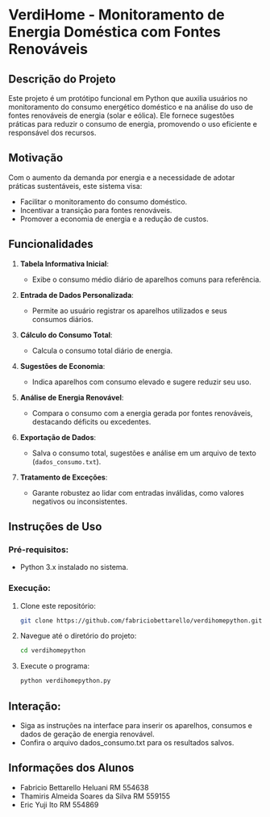 # VerdiHome - Monitoramento de Energia Doméstica com Fontes Renováveis

## Descrição do Projeto
Este projeto é um protótipo funcional em Python que auxilia usuários no monitoramento do consumo energético doméstico e na análise do uso de fontes renováveis de energia (solar e eólica). Ele fornece sugestões práticas para reduzir o consumo de energia, promovendo o uso eficiente e responsável dos recursos.

## Motivação
Com o aumento da demanda por energia e a necessidade de adotar práticas sustentáveis, este sistema visa:
- Facilitar o monitoramento do consumo doméstico.
- Incentivar a transição para fontes renováveis.
- Promover a economia de energia e a redução de custos.

## Funcionalidades
1. **Tabela Informativa Inicial**:
   - Exibe o consumo médio diário de aparelhos comuns para referência.

2. **Entrada de Dados Personalizada**:
   - Permite ao usuário registrar os aparelhos utilizados e seus consumos diários.

3. **Cálculo do Consumo Total**:
   - Calcula o consumo total diário de energia.

4. **Sugestões de Economia**:
   - Indica aparelhos com consumo elevado e sugere reduzir seu uso.

5. **Análise de Energia Renovável**:
   - Compara o consumo com a energia gerada por fontes renováveis, destacando déficits ou excedentes.

6. **Exportação de Dados**:
   - Salva o consumo total, sugestões e análise em um arquivo de texto (`dados_consumo.txt`).

7. **Tratamento de Exceções**:
   - Garante robustez ao lidar com entradas inválidas, como valores negativos ou inconsistentes.

## Instruções de Uso
### Pré-requisitos:
- Python 3.x instalado no sistema.

### Execução:
1. Clone este repositório:  
   ```bash
   git clone https://github.com/fabriciobettarello/verdihomepython.git
    ```
2. Navegue até o diretório do projeto:
   ```bash
   cd verdihomepython
    ```
3. Execute o programa:
   ```bash
   python verdihomepython.py
    ```

## Interação:
- Siga as instruções na interface para inserir os aparelhos, consumos e dados de geração de energia renovável.
- Confira o arquivo dados_consumo.txt para os resultados salvos.

## Informações dos Alunos
- Fabricio Bettarello Heluani RM 554638
- Thamiris Almeida Soares da Silva RM 559155
- Eric Yuji Ito RM 554869
